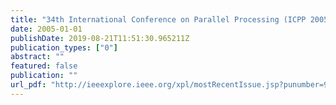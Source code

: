 ```yaml
---
title: "34th International Conference on Parallel Processing (ICPP 2005), 14-17 June 2005, Oslo, Norway"
date: 2005-01-01
publishDate: 2019-08-21T11:51:30.965211Z
publication_types: ["0"]
abstract: ""
featured: false
publication: ""
url_pdf: "http://ieeexplore.ieee.org/xpl/mostRecentIssue.jsp?punumber=9964"
---
```



